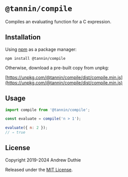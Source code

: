 # `@tannin/compile`

Compiles an evaluating function for a C expression.

## Installation

Using [npm](https://www.npmjs.com/) as a package manager:

```
npm install @tannin/compile
```

Otherwise, download a pre-built copy from unpkg:

[https://unpkg.com/@tannin/compile/dist/compile.min.js](https://unpkg.com/@tannin/compile/dist/compile.min.js)

## Usage

```js
import compile from '@tannin/compile';

const evaluate = compile('n > 1');

evaluate({ n: 2 });
// ⇒ true
```

## License

Copyright 2019-2024 Andrew Duthie

Released under the [MIT License](https://opensource.org/licenses/MIT).
